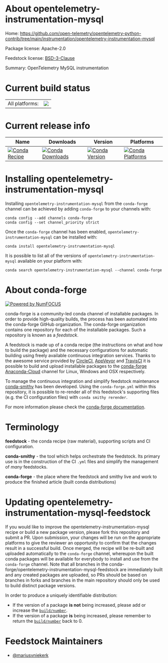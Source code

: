 About opentelemetry-instrumentation-mysql
=========================================

Home: https://github.com/open-telemetry/opentelemetry-python-contrib/tree/main/instrumentation/opentelemetry-instrumentation-mysql

Package license: Apache-2.0

Feedstock license: [BSD-3-Clause](https://github.com/conda-forge/opentelemetry-instrumentation-mysql-feedstock/blob/master/LICENSE.txt)

Summary: OpenTelemetry MySQL instrumentation

Current build status
====================


<table><tr><td>All platforms:</td>
    <td>
      <a href="https://dev.azure.com/conda-forge/feedstock-builds/_build/latest?definitionId=13890&branchName=master">
        <img src="https://dev.azure.com/conda-forge/feedstock-builds/_apis/build/status/opentelemetry-instrumentation-mysql-feedstock?branchName=master">
      </a>
    </td>
  </tr>
</table>

Current release info
====================

| Name | Downloads | Version | Platforms |
| --- | --- | --- | --- |
| [![Conda Recipe](https://img.shields.io/badge/recipe-opentelemetry--instrumentation--mysql-green.svg)](https://anaconda.org/conda-forge/opentelemetry-instrumentation-mysql) | [![Conda Downloads](https://img.shields.io/conda/dn/conda-forge/opentelemetry-instrumentation-mysql.svg)](https://anaconda.org/conda-forge/opentelemetry-instrumentation-mysql) | [![Conda Version](https://img.shields.io/conda/vn/conda-forge/opentelemetry-instrumentation-mysql.svg)](https://anaconda.org/conda-forge/opentelemetry-instrumentation-mysql) | [![Conda Platforms](https://img.shields.io/conda/pn/conda-forge/opentelemetry-instrumentation-mysql.svg)](https://anaconda.org/conda-forge/opentelemetry-instrumentation-mysql) |

Installing opentelemetry-instrumentation-mysql
==============================================

Installing `opentelemetry-instrumentation-mysql` from the `conda-forge` channel can be achieved by adding `conda-forge` to your channels with:

```
conda config --add channels conda-forge
conda config --set channel_priority strict
```

Once the `conda-forge` channel has been enabled, `opentelemetry-instrumentation-mysql` can be installed with:

```
conda install opentelemetry-instrumentation-mysql
```

It is possible to list all of the versions of `opentelemetry-instrumentation-mysql` available on your platform with:

```
conda search opentelemetry-instrumentation-mysql --channel conda-forge
```


About conda-forge
=================

[![Powered by NumFOCUS](https://img.shields.io/badge/powered%20by-NumFOCUS-orange.svg?style=flat&colorA=E1523D&colorB=007D8A)](http://numfocus.org)

conda-forge is a community-led conda channel of installable packages.
In order to provide high-quality builds, the process has been automated into the
conda-forge GitHub organization. The conda-forge organization contains one repository
for each of the installable packages. Such a repository is known as a *feedstock*.

A feedstock is made up of a conda recipe (the instructions on what and how to build
the package) and the necessary configurations for automatic building using freely
available continuous integration services. Thanks to the awesome service provided by
[CircleCI](https://circleci.com/), [AppVeyor](https://www.appveyor.com/)
and [TravisCI](https://travis-ci.com/) it is possible to build and upload installable
packages to the [conda-forge](https://anaconda.org/conda-forge)
[Anaconda-Cloud](https://anaconda.org/) channel for Linux, Windows and OSX respectively.

To manage the continuous integration and simplify feedstock maintenance
[conda-smithy](https://github.com/conda-forge/conda-smithy) has been developed.
Using the ``conda-forge.yml`` within this repository, it is possible to re-render all of
this feedstock's supporting files (e.g. the CI configuration files) with ``conda smithy rerender``.

For more information please check the [conda-forge documentation](https://conda-forge.org/docs/).

Terminology
===========

**feedstock** - the conda recipe (raw material), supporting scripts and CI configuration.

**conda-smithy** - the tool which helps orchestrate the feedstock.
                   Its primary use is in the construction of the CI ``.yml`` files
                   and simplify the management of *many* feedstocks.

**conda-forge** - the place where the feedstock and smithy live and work to
                  produce the finished article (built conda distributions)


Updating opentelemetry-instrumentation-mysql-feedstock
======================================================

If you would like to improve the opentelemetry-instrumentation-mysql recipe or build a new
package version, please fork this repository and submit a PR. Upon submission,
your changes will be run on the appropriate platforms to give the reviewer an
opportunity to confirm that the changes result in a successful build. Once
merged, the recipe will be re-built and uploaded automatically to the
`conda-forge` channel, whereupon the built conda packages will be available for
everybody to install and use from the `conda-forge` channel.
Note that all branches in the conda-forge/opentelemetry-instrumentation-mysql-feedstock are
immediately built and any created packages are uploaded, so PRs should be based
on branches in forks and branches in the main repository should only be used to
build distinct package versions.

In order to produce a uniquely identifiable distribution:
 * If the version of a package **is not** being increased, please add or increase
   the [``build/number``](https://docs.conda.io/projects/conda-build/en/latest/resources/define-metadata.html#build-number-and-string).
 * If the version of a package **is** being increased, please remember to return
   the [``build/number``](https://docs.conda.io/projects/conda-build/en/latest/resources/define-metadata.html#build-number-and-string)
   back to 0.

Feedstock Maintainers
=====================

* [@mariusvniekerk](https://github.com/mariusvniekerk/)


